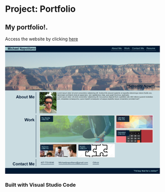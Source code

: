 # Project: Portfolio

## My portfolio!. 

Access the website by clicking <a href="https://napo-100.github.io/Portfolio/" target="_blank">here</a>

<img src="./assets\images\screencapture-file-D-projects-Portfolio-index-html-2020-08-15-23_48_32.png">

### Built with Visual Studio Code